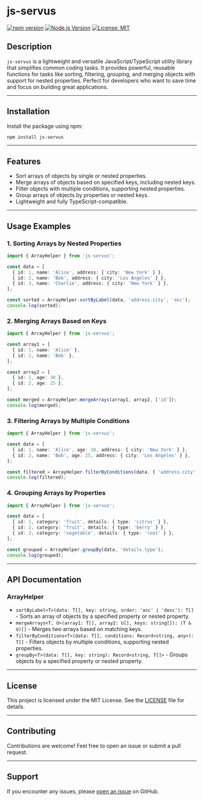 # js-servus

[![npm version](https://img.shields.io/npm/v/js-servus)](https://www.npmjs.com/package/js-servus)
[![Node.js Version](https://img.shields.io/badge/node-%3E%3D12.0.0-brightgreen)](https://nodejs.org/)
[![License: MIT](https://img.shields.io/badge/License-MIT-blue.svg)](https://opensource.org/licenses/MIT)

## Description

`js-servus` is a lightweight and versatile JavaScript/TypeScript utility library that simplifies common coding tasks. It provides powerful, reusable functions for tasks like sorting, filtering, grouping, and merging objects with support for nested properties. Perfect for developers who want to save time and focus on building great applications.

---

## Installation

Install the package using npm:

```bash
npm install js-servus
```

---

## Features

- Sort arrays of objects by single or nested properties.
- Merge arrays of objects based on specified keys, including nested keys.
- Filter objects with multiple conditions, supporting nested properties.
- Group arrays of objects by properties or nested keys.
- Lightweight and fully TypeScript-compatible.

---

## Usage Examples

### 1. Sorting Arrays by Nested Properties

```typescript
import { ArrayHelper } from 'js-servus';

const data = [
  { id: 1, name: 'Alice', address: { city: 'New York' } },
  { id: 2, name: 'Bob', address: { city: 'Los Angeles' } },
  { id: 3, name: 'Charlie', address: { city: 'New York' } },
];

const sorted = ArrayHelper.sortByLabel(data, 'address.city', 'asc');
console.log(sorted);
```

### 2. Merging Arrays Based on Keys

```typescript
import { ArrayHelper } from 'js-servus';

const array1 = [
  { id: 1, name: 'Alice' },
  { id: 2, name: 'Bob' },
];

const array2 = [
  { id: 1, age: 30 },
  { id: 2, age: 25 },
];

const merged = ArrayHelper.mergeArrays(array1, array2, ['id']);
console.log(merged);
```

### 3. Filtering Arrays by Multiple Conditions

```typescript
import { ArrayHelper } from 'js-servus';

const data = [
  { id: 1, name: 'Alice', age: 30, address: { city: 'New York' } },
  { id: 2, name: 'Bob', age: 25, address: { city: 'Los Angeles' } },
];

const filtered = ArrayHelper.filterByConditions(data, { 'address.city': 'New York', age: 30 });
console.log(filtered);
```

### 4. Grouping Arrays by Properties

```typescript
import { ArrayHelper } from 'js-servus';

const data = [
  { id: 1, category: 'fruit', details: { type: 'citrus' } },
  { id: 2, category: 'fruit', details: { type: 'berry' } },
  { id: 3, category: 'vegetable', details: { type: 'root' } },
];

const grouped = ArrayHelper.groupBy(data, 'details.type');
console.log(grouped);
```

---

## API Documentation

### ArrayHelper
- `sortByLabel<T>(data: T[], key: string, order: 'asc' | 'desc'): T[]` - Sorts an array of objects by a specified property or nested property.
- `mergeArrays<T, U>(array1: T[], array2: U[], keys: string[]): (T & U)[]` - Merges two arrays based on matching keys.
- `filterByConditions<T>(data: T[], conditions: Record<string, any>): T[]` - Filters objects by multiple conditions, supporting nested properties.
- `groupBy<T>(data: T[], key: string): Record<string, T[]>` - Groups objects by a specified property or nested property.

---

## License

This project is licensed under the MIT License. See the [LICENSE](LICENSE) file for details.

---

## Contributing

Contributions are welcome! Feel free to open an issue or submit a pull request.

---

## Support

If you encounter any issues, please [open an issue](https://github.com/amitdev-code/js-servus/issues) on GitHub.
